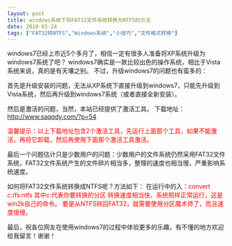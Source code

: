 ```yaml
---
layout: post
title: windows系统下将FAT32文件系统转换为NTFS的方法		
date: 2010-03-24
tags: ["FAT32转NTFS","Windows系统","小技巧","文件格式转换"]
---
```


windows7已经上市近5个多月了，相信一定有很多人准备将XP系统升级为windows7系统了吧？
windows7确实是一款比较出色的操作系统，相比于Vista系统来说，真的是有天壤之别。
不过，升级windows7的问题也有蛮多的：

首先是升级安装的问题，无法从XP系统下直接升级到windows7，只能先升级到Vista系统，然后再升级到windows7系统（或者直接全新安装）。

然后是激活的问题，当然，本站已经提供了激活工具。
下载地址：<a href="http://www.saqqdy.com/download/windows7-server2008-activation-tools" target="_blank">http://www.saqqdy.com/?p=54</a>

<span style="color: red;">温馨提示：以上下载地址包含2个激活工具，先运行上面那个工具，如果不能激活，再将它卸载，然后再使用下面那个激活工具激活。

最后一个问题估计只是少数用户的问题：少数用户的文件系统仍然采用FAT32文件系统，FAT32文件系统产生的文件碎片相当多，整理的速度也相当慢，严重影响系统速度。

如何将FAT32文件系统转换成NTFS呢？方法如下：
在运行中的入：<span style="color: #ff0000;">convert c:/fs:ntfs
其中c:代表你要转换的分区
转换速度相当快，系统照样正常运行，这是win2k自己的命令。
要是从NTFS转回FAT32，就需要使用分区魔术师了，而且速度很慢。

最后，祝各位网友在使用windows7的过程中体验更多的乐趣，有不懂的地方欢迎给我留言！谢谢！		